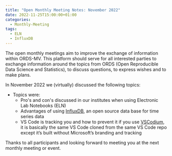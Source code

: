 ```yaml
---
title: "Open Monthly Meeting Notes: November 2022"
date: 2022-11-25T15:00:00+01:00
categories:
  - Monthly-Meeting
tags:
  - ELN
  - InfluxDB
---
```


The open monthly meetings aim to improve the exchange of information within ORDS-MV. This platform should serve for all interested parties to exchange information around the topics from ORDS (Open Reproducible Data Science and Statistics), to discuss questions, to express wishes and to make plans.

In November 2022 we (virtually) discussed the following topics:

* Topics were:
  * Pro's and con's discussed in our institutes when using Electronic Lab Notebooks (ELN)
  * Advantages of using [InfluxDB](https://www.influxdata.com/), an open source data base for time series data
  * VS Code is tracking you and how to prevent it if you use [VSCodium](https://vscodium.com/), it is basically the same VS Code cloned from the same VS Code repo except it’s built without Microsoft’s branding and tracking

Thanks to all participants and looking forward to meeting you at the next monthly meeting or event.
